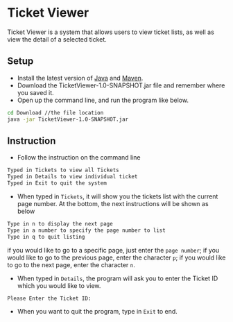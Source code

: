 # Ticket Viewer

Ticket Viewer is a system that allows users to view ticket lists, as well as view the detail of a selected ticket.

## Setup

* Install the latest version of [Java](https://java.com) and [Maven](https://maven.apache.org/download.html).
* Download the TicketViewer-1.0-SNAPSHOT.jar file and remember where you saved it.
* Open up the command line, and run the program like below.

```bash
cd Download //the file location
java -jar TicketViewer-1.0-SNAPSHOT.jar 
```

## Instruction

* Follow the instruction on the command line
```bash
Typed in Tickets to view all Tickets
Typed in Details to view individual ticket
Typed in Exit to quit the system
```
* When typed in `Tickets`, it will show you the tickets list with the current page number. At the bottom, the next instructions will be shown as below
```bash
Type in n to display the next page
Type in a number to specify the page number to list
Type in q to quit listing
```
if you would like to go to a specific page, just enter the `page number`; if you would like to go to the previous page, enter the character `p`; if you would like to go to the next page, enter the character `n`.

* When typed in `Details`, the program will ask you to enter the Ticket ID which you would like to view.
```bash
Please Enter the Ticket ID:
```
* When you want to quit the program, type in `Exit` to end.



